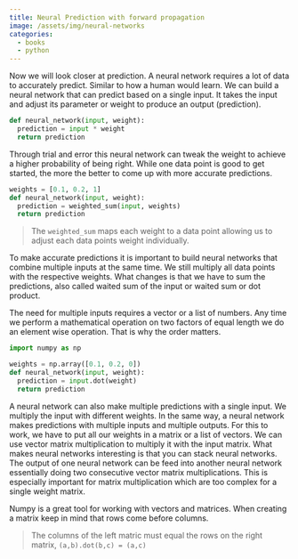 ```yaml
---
title: Neural Prediction with forward propagation
image: /assets/img/neural-networks
categories:
  - books
  - python
---
```


Now we will look closer at prediction. A neural network requires a lot of data
to accurately predict. Similar to how a human would learn. We can build a neural
network that can predict based on a single input. It takes the input and adjust
its parameter or weight to produce an output (prediction).

```python
def neural_network(input, weight):
  prediction = input * weight
  return prediction
```

Through trial and error this neural network can tweak the weight to achieve a
higher probability of being right. While one data point is good to get started,
the more the better to come up with more accurate predictions.

```python
weights = [0.1, 0.2, 1]
def neural_network(input, weight):
  prediction = weighted_sum(input, weights)
  return prediction
```

> The `weighted_sum` maps each weight to a data point allowing us to adjust each
> data points weight individually.

To make accurate predictions it is important to build neural networks that
combine multiple inputs at the same time. We still multiply all data points with
the respective weights. What changes is that we have to sum the predictions,
also called waited sum of the input or waited sum or dot product.

The need for multiple inputs requires a vector or a list of numbers. Any time we
perform a mathematical operation on two factors of equal length we do an element
wise operation. That is why the order matters.

```python
import numpy as np

weights = np.array([0.1, 0.2, 0])
def neural_network(input, weight):
  prediction = input.dot(weight)
  return prediction
```

A neural network can also make multiple predictions with a single input. We
multiply the input with different weights. In the same way, a neural network
makes predictions with multiple inputs and multiple outputs. For this to work,
we have to put all our weights in a matrix or a list of vectors. We can use
vector matrix multiplication to multiply it with the input matrix. What makes
neural networks interesting is that you can stack neural networks. The output of
one neural network can be feed into another neural network essentially doing two
consecutive vector matrix multiplications. This is especially important for
matrix multiplication which are too complex for a single weight matrix.

Numpy is a great tool for working with vectors and matrices. When creating a
matrix keep in mind that rows come before columns.

> The columns of the left matric must equal the rows on the right matrix,
> `(a,b).dot(b,c) = (a,c)`